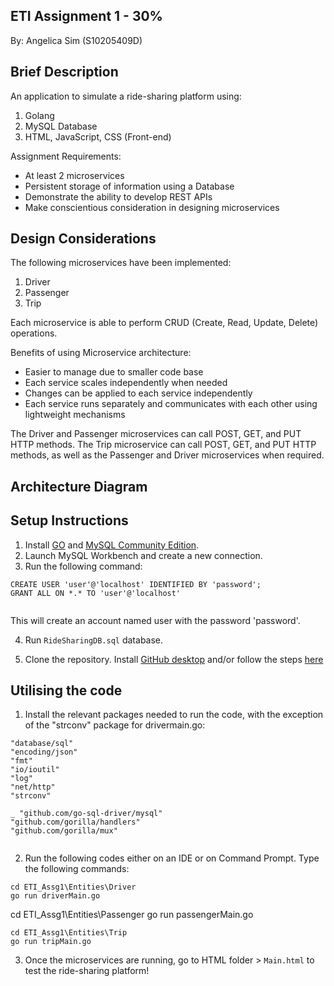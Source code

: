 ## ETI Assignment 1 - 30%
By: Angelica Sim (S10205409D)

## Brief Description
An application to simulate a ride-sharing platform using:
1. Golang
2. MySQL Database
3. HTML, JavaScript, CSS (Front-end)

Assignment Requirements:
- At least 2 microservices
- Persistent storage of information using a Database
- Demonstrate the ability to develop REST APIs
- Make conscientious consideration in designing microservices

## Design Considerations
The following microservices have been implemented:
1. Driver
2. Passenger
3. Trip

Each microservice is able to perform CRUD (Create, Read, Update, Delete) operations.

Benefits of using Microservice architecture:
- Easier to manage due to smaller code base
- Each service scales independently when needed
- Changes can be applied to each service independently
- Each service runs separately and communicates with each other using lightweight mechanisms

The Driver and Passenger microservices can call POST, GET, and PUT HTTP methods.
The Trip microservice can call POST, GET, and PUT HTTP methods, as well as the Passenger and Driver microservices when required.

## Architecture Diagram

## Setup Instructions
1. Install [GO](https://go.dev/dl/) and [MySQL Community Edition](https://dev.mysql.com/downloads/installer/).
2. Launch MySQL Workbench and create a new connection. 
3. Run the following command:
```
CREATE USER 'user'@'localhost' IDENTIFIED BY 'password';
GRANT ALL ON *.* TO 'user'@'localhost'
 
```
This will create an account named user with the password 'password'.

4. Run `RideSharingDB.sql` database.

5. Clone the repository. Install [GitHub desktop](https://desktop.github.com/) and/or follow the steps [here](https://docs.github.com/en/desktop/contributing-and-collaborating-using-github-desktop/adding-and-cloning-repositories/cloning-and-forking-repositories-from-github-desktop)

## Utilising the code
1. Install the relevant packages needed to run the code, with the exception of the "strconv" package for drivermain.go:
```
"database/sql"
"encoding/json"
"fmt"
"io/ioutil"
"log"
"net/http"
"strconv"

_ "github.com/go-sql-driver/mysql"
"github.com/gorilla/handlers"
"github.com/gorilla/mux"
 
```
2. Run the following codes either on an IDE or on Command Prompt. Type the following commands:
```
cd ETI_Assg1\Entities\Driver
go run driverMain.go

```
cd ETI_Assg1\Entities\Passenger
go run passengerMain.go

```
cd ETI_Assg1\Entities\Trip
go run tripMain.go

```
3. Once the microservices are running, go to HTML folder > `Main.html` to test the ride-sharing platform!